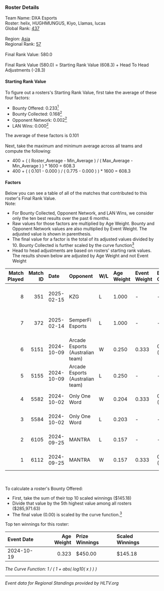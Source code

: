 ### Roster Details<br />
Team Name: DXA Esports<br />
Roster: helix, HUGHMUNGUS, Kiyo, Llamas, lucas<br />
Global Rank: [437](../../standings_global_2025_02_28.md)<br />
<br />
Region: [Asia]( ../../standings_asia_2025_02_28.md)<br />
Regional Rank: [57]( ../../standings_asia_2025_02_28.md)<br />
<br />
Final Rank Value:  580.0<br />
<br />
Final Rank Value (580.0) = Starting Rank Value (608.3) + Head To Head Adjustments (-28.3)<br />

#### Starting Rank Value<br />
To figure out a rosters's Starting Rank Value, first take the average of these four factors:<br />
- Bounty Offered: 0.233[<sup>1</sup>](#table2)
- Bounty Collected: 0.168[<sup>2</sup>](#table1)
- Opponent Network: 0.002[<sup>2</sup>](#table1)
- LAN Wins: 0.000[<sup>2</sup>](#table1)

The average of these factors is 0.101<br />
<br />
Next, take the maximum and minimum average across all teams and compute the following:<br />
- 400 + ( ( Roster_Average - Min_Average ) / ( Max_Average - Min_Average ) ) * 1600 = 608.3
- 400 + ( ( 0.101 - 0.000 ) / ( 0.775 - 0.000 ) ) * 1600 = 608.3


#### Factors<br />
Below you can see a table of all of the matches that contributed to this roster's Final Rank Value.<br />
Note:<br />

- For Bounty Collected, Opponent Network, and LAN Wins, we consider only the ten best results over the past 6 months.
- Raw values for those factors are multiplied by Age Weight. Bounty and Opponent Network values are also multiplied by Event Weight. The adjusted value is shown in parenthesis.
- The final value for a factor is the total of its adjusted values divided by 10. Bounty Collected is further scaled by the curve function[<sup>3</sup>](#curveFunction)
- Head to head adjustments are based on rosters' starting rank values. The results shown below are adjusted by Age Weight and not Event Weight
<span id="table1"></span><br />


| Match Played | Match ID | Date       | Opponent                         | W/L | Age Weight | Event Weight | Bounty Collected | Opponent Network | LAN Wins  | H2H Adj. | Roster                                 |
| -: | -: | :- | :- | :- | :- | :- | :- | :- | :- | -: | :- |
|            8 |      351 | 2025-02-15 | KZG                              | L   | 1.000      | -            | -                | -                | -         |   -13.90 | helix, HUGHMUNGUS, Kiyo, Llamas, lucas |
|            7 |      372 | 2025-02-14 | SemperFi Esports                 | L   | 1.000      | -            | -                | -                | -         |   -15.32 | helix, HUGHMUNGUS, Kiyo, Llamas, lucas |
|            6 |     5151 | 2024-10-09 | Arcade Esports (Australian team) | W   | 0.250      | 0.333        | 0.000 (0.000)    | 0.012 (0.001)    | 0 (0.000) |     3.79 | helix, Kiyo, lucas, prakM, Roflko      |
|            5 |     5155 | 2024-10-09 | Arcade Esports (Australian team) | L   | 0.250      | -            | -                | -                | -         |    -4.16 | helix, Kiyo, lucas, prakM, Roflko      |
|            4 |     5582 | 2024-10-02 | Only One Word                    | W   | 0.204      | 0.333        | 0.001 (0.000)    | 0.205 (0.014)    | 0 (0.000) |     3.77 | helix, Kiyo, lucas, prakM, Roflko      |
|            3 |     5584 | 2024-10-02 | Only One Word                    | L   | 0.203      | -            | -                | -                | -         |    -2.68 | helix, Kiyo, lucas, prakM, Roflko      |
|            2 |     6105 | 2024-09-25 | MANTRA                           | L   | 0.157      | -            | -                | -                | -         |    -2.37 | helix, Kiyo, lucas, prakM, Roflko      |
|            1 |     6112 | 2024-09-25 | MANTRA                           | W   | 0.157      | 0.333        | 0.000 (0.000)    | 0.187 (0.010)    | 0 (0.000) |     2.61 | helix, Kiyo, lucas, prakM, Roflko      |

<br />
<span id="table2"></span><br />
To calculate a roster's Bounty Offered:<br />

- First, take the sum of their top 10 scaled winnings ($145.18)
- Divide that value by the 5th highest value among all rosters ($285,971.63)
- The final value (0.00) is scaled by the curve function.[<sup>3</sup>](#curveFunction)

Top ten winnings for this roster:<br />

| Event Date | Age Weight | Prize Winnings | Scaled Winnings |
| :- | -: | :- | :- |
| 2024-10-19 |      0.323 | $450.00        | $145.18         |


<span id="curveFunction"></span>_The Curve Function: 1 / ( 1 + abs( log10( x ) ) )_<br />

---
_Event data for Regional Standings provided by HLTV.org_<br />
